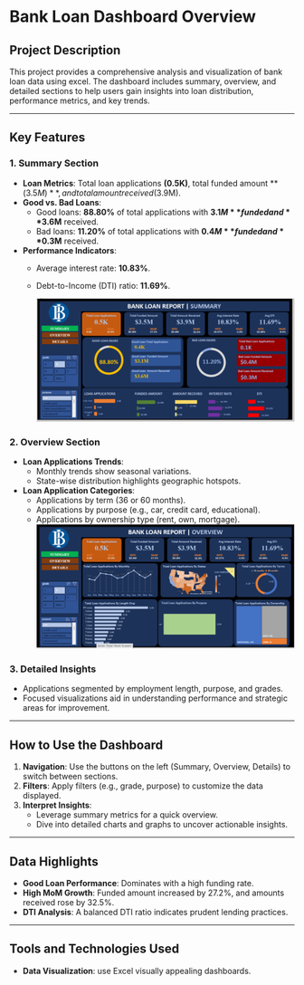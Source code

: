 # Bank Loan Dashboard Overview

## Project Description
This project provides a comprehensive analysis and visualization of bank loan data using excel. The dashboard includes summary, overview, and detailed sections to help users gain insights into loan distribution, performance metrics, and key trends.

---

## Key Features

### 1. **Summary Section**
- **Loan Metrics**: Total loan applications **(0.5K)**, total funded amount **($3.5M)**, and total amount received ($3.9M).
- **Good vs. Bad Loans**:
  - Good loans: **88.80%** of total applications with **$3.1M** funded and **$3.6M** received.
  - Bad loans: **11.20%** of total applications with **$0.4M** funded and **$0.3M** received.
- **Performance Indicators**:
  - Average interest rate: **10.83%**.
  - Debt-to-Income (DTI) ratio: **11.69%**.
    
    ![summary Graph](https://github.com/Nikhi001/Finance-Report/blob/main/summary.png)

### 2. **Overview Section**
- **Loan Applications Trends**:
  - Monthly trends show seasonal variations.
  - State-wise distribution highlights geographic hotspots.
- **Loan Application Categories**:
  - Applications by term (36 or 60 months).
  - Applications by purpose (e.g., car, credit card, educational).
  - Applications by ownership type (rent, own, mortgage).
     ![summary Graph](https://github.com/Nikhi001/Finance-Report/blob/main/overview.png)

### 3. **Detailed Insights**
- Applications segmented by employment length, purpose, and grades.
- Focused visualizations aid in understanding performance and strategic areas for improvement.

---

## How to Use the Dashboard
1. **Navigation**: Use the buttons on the left (Summary, Overview, Details) to switch between sections.
2. **Filters**: Apply filters (e.g., grade, purpose) to customize the data displayed.
3. **Interpret Insights**:
   - Leverage summary metrics for a quick overview.
   - Dive into detailed charts and graphs to uncover actionable insights.

---

## Data Highlights
- **Good Loan Performance**: Dominates with a high funding rate.
- **High MoM Growth**: Funded amount increased by 27.2%, and amounts received rose by 32.5%.
- **DTI Analysis**: A balanced DTI ratio indicates prudent lending practices.

---

## Tools and Technologies Used
- **Data Visualization**: use Excel visually appealing dashboards.

